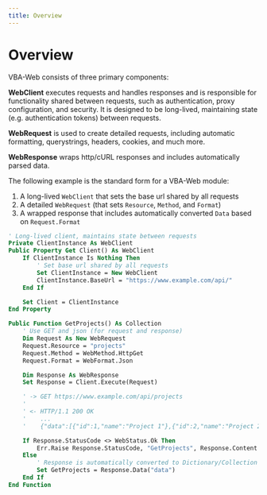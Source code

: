 ```yaml
---
title: Overview
---
```


# Overview

VBA-Web consists of three primary components:

__WebClient__ executes requests and handles responses and is responsible for functionality shared between requests, such as authentication, proxy configuration, and security.
It is designed to be long-lived, maintaining state (e.g. authentication tokens) between requests.

__WebRequest__ is used to create detailed requests, including automatic formatting, querystrings, headers, cookies, and much more.

__WebResponse__ wraps http/cURL responses and includes automatically parsed data.

The following example is the standard form for a VBA-Web module:

1. A long-lived `WebClient` that sets the base url shared by all requests
2. A detailed `WebRequest` (that sets `Resource`, `Method`, and `Format`)
3. A wrapped response that includes automatically converted `Data` based on `Request.Format`

```vb
' Long-lived client, maintains state between requests
Private ClientInstance As WebClient
Public Property Get Client() As WebClient
    If ClientInstance Is Nothing Then
        ' Set base url shared by all requests
        Set ClientInstance = New WebClient
        ClientInstance.BaseUrl = "https://www.example.com/api/"
    End If

    Set Client = ClientInstance
End Property

Public Function GetProjects() As Collection
    ' Use GET and json (for request and response)
    Dim Request As New WebRequest
    Request.Resource = "projects"
    Request.Method = WebMethod.HttpGet
    Request.Format = WebFormat.Json

    Dim Response As WebResponse
    Set Response = Client.Execute(Request)

    ' -> GET https://www.example.com/api/projects
    '
    ' <- HTTP/1.1 200 OK
    '    ...
    '    {"data":[{"id":1,"name":"Project 1"},{"id":2,"name":"Project 2"}]}

    If Response.StatusCode <> WebStatus.Ok Then
        Err.Raise Response.StatusCode, "GetProjects", Response.Content
    Else
        ' Response is automatically converted to Dictionary/Collection by Request.Format
        Set GetProjects = Response.Data("data")
    End If
End Function
```
